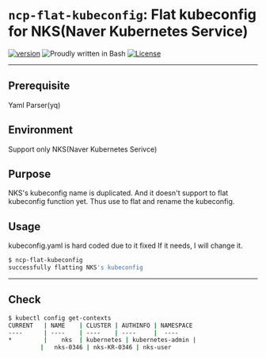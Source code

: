 # `ncp-flat-kubeconfig`: Flat kubeconfig for NKS(Naver Kubernetes Service)

[![version](https://img.shields.io/badge/version-0.1-yellow.svg)](https://semver.org)
![Proudly written in Bash](https://img.shields.io/badge/written%20in-bash-ff69b4.svg)
[![License](https://img.shields.io/badge/License-Apache%202.0-blue.svg)](https://opensource.org/licenses/Apache-2.0)

-----

## Prerequisite
Yaml Parser(yq)

## Environment
Support only NKS(Naver Kubernetes Serivce)

## Purpose 
NKS's kubeconfig name is duplicated. 
And it doesn't support to flat kubeconfig function yet. 
Thus use to flat and rename the kubeconfig. 

## Usage
kubeconfig.yaml is hard coded due to it fixed 
If it needs, I will change it. 
```bash 
$ ncp-flat-kubeconfig 
successfully flatting NKS's kubeconfig
```

-----

## Check

```bash
$ kubectl config get-contexts
CURRENT   | NAME    | CLUSTER | AUTHINFO | NAMESPACE
----      | ----    | ----    | ----     |  ----
*         |    nks  | kubernetes | kubernetes-admin |
         |   nks-0346 | nks-KR-0346 | nks-user
